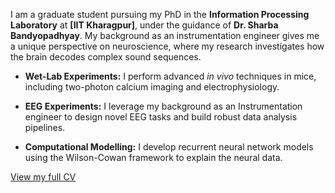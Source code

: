I am a graduate student pursuing my PhD in the **Information Processing Laboratory** at **[IIT Kharagpur]**, under the guidance of **Dr. Sharba Bandyopadhyay**. My background as an instrumentation engineer gives me a unique perspective on neuroscience, where my research investigates how the brain decodes complex sound sequences.

* **Wet-Lab Experiments:** I perform advanced *in vivo* techniques in mice, including two-photon calcium imaging and electrophysiology.

* **EEG Experiments:** I leverage my background as an Instrumentation engineer to design novel EEG tasks and build robust data analysis pipelines.

* **Computational Modelling:** I develop recurrent neural network models using the Wilson-Cowan framework to explain the neural data.

[View my full CV](ann.pdf)

